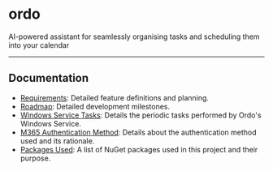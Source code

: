 # ordo
AI-powered assistant for seamlessly organising tasks and scheduling them into your calendar

---

## Documentation
- [Requirements](docs/requirements.md): Detailed feature definitions and planning.
- [Roadmap](docs/roadmap.md): Detailed development milestones.
- [Windows Service Tasks](docs/windows_service_tasks.md): Details the periodic tasks performed by Ordo's Windows Service.
- [M365 Authentication Method](docs/authentication.md): Details about the authentication method used and its rationale.
- [Packages Used](docs/packages.md): A list of NuGet packages used in this project and their purpose.
